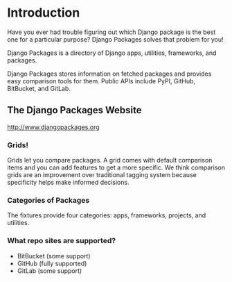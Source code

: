 # Introduction

Have you ever had trouble figuring out which Django package is the best one for a particular purpose? 
Django Packages solves that problem for you!

Django Packages is a directory of Django apps, utilities, frameworks, and packages.

Django Packages stores information on fetched packages and provides easy comparison tools for them. 
Public APIs include PyPI, GitHub, BitBucket, and GitLab.

## The Django Packages Website

<http://www.djangopackages.org>

### Grids!

Grids let you compare packages. 
A grid comes with default comparison items and you can add features to get a more specific. 
We think comparison grids are an improvement over traditional tagging system because specificity helps make informed decisions.

### Categories of Packages

The fixtures provide four categories: apps, frameworks, projects, and utilities.

### What repo sites are supported?

- BitBucket (some support)
- GitHub (fully supported)
- GitLab (some support)
